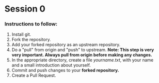 # Session 0

### Instructions to follow:

1. Install git.
2. Fork the repository.
3. Add your forked repository as an upstream repository.
4. Do a "pull" from origin and "push" to upstream. **Note: This step is very very important. Always pull from origin before making any changes.**
5. In the appropriate directory, create a file _yourname.txt_, with your name and a small introduction about yourself.
6. Commit and push changes to your **forked repository.**
7. Create a Pull Request.

